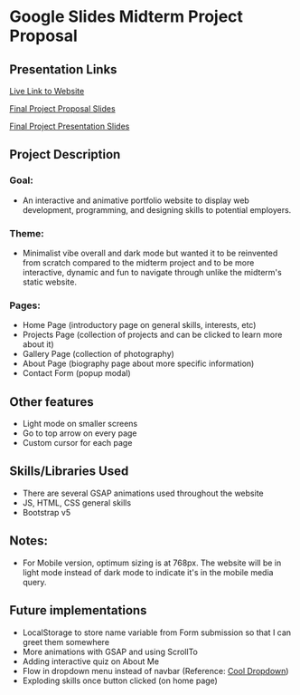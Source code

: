 # Google Slides Midterm Project Proposal

## Presentation Links

[Live Link to Website]()

[Final Project Proposal Slides](https://docs.google.com/presentation/d/1BKO_cohotmeqjDeiNgkTMKNbAG4EQRXyubT5JjQSLGc/edit?usp=sharing)

[Final Project Presentation Slides](https://docs.google.com/presentation/d/1BdXIXGZmwV5feHg3zzhPy2uPEVykeNrXyOIuCDx82WY/edit?usp=sharing)

## Project Description

### Goal:

- An interactive and animative portfolio website to display web development, programming, and designing skills to potential employers.

### Theme:

- Minimalist vibe overall and dark mode but wanted it to be reinvented from scratch compared to the midterm project and to be more interactive, dynamic and fun to navigate through unlike the midterm's static website.

### Pages:

- Home Page (introductory page on general skills, interests, etc)
- Projects Page (collection of projects and can be clicked to learn more about it)
- Gallery Page (collection of photography)
- About Page (biography page about more specific information)
- Contact Form (popup modal)

## Other features

- Light mode on smaller screens
- Go to top arrow on every page
- Custom cursor for each page

## Skills/Libraries Used

- There are several GSAP animations used throughout the website
- JS, HTML, CSS general skills
- Bootstrap v5

## Notes:

- For Mobile version, optimum sizing is at 768px. The website will be in light mode instead of dark mode to indicate it's in the mobile media query.

## Future implementations

- LocalStorage to store name variable from Form submission so that I can greet them somewhere
- More animations with GSAP and using ScrollTo
- Adding interactive quiz on About Me
- Flow in dropdown menu instead of navbar (Reference: [Cool Dropdown](https://caffeinepost.com/))
- Exploding skills once button clicked (on home page)
